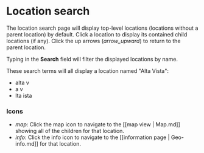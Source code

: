 # Location search
The location search page will display top-level locations (locations without a parent location) by default. 
Click a location to display its contained child locations (if any). Click the up arrows 
(<i class="icon material-icons black--text">arrow_upward</i>) to return to the parent location.

Typing in the **Search** field will filter the displayed locations by name.

These search terms will all display a location named "Alta Vista":
- alta v
- a v
- lta ista

### Icons 
  - <i class="icon material-icons black--text">map</i>: Click the map icon to navigate to the [[map view | Map.md]] showing all of the children for that location.
  - <i class="icon material-icons black--text">info</i>: Click the info icon to navigate to the [[information page | Geo-info.md]] for that location. 

